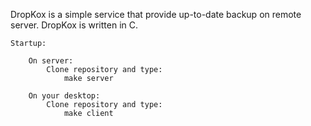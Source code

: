 DropKox is a simple service that provide up-to-date backup on remote server.
	DropKox is written in C.

	Startup:
	
		On server:
			Clone repository and type:
				make server

		On your desktop:
			Clone repository and type:
				make client

